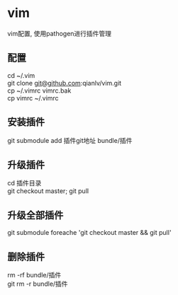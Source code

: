 # vim
vim配置, 使用pathogen进行插件管理

## 配置
cd ~/.vim  
git clone git@github.com:qianlv/vim.git  
cp ~/.vimrc vimrc.bak  
cp vimrc ~/.vimrc  

## 安装插件
git submodule add 插件git地址 bundle/插件  

## 升级插件
cd 插件目录  
git checkout master; git pull  

## 升级全部插件
git submodule foreache 'git checkout master && git pull'  

## 删除插件
rm -rf bundle/插件  
git rm -r bundle/插件  



